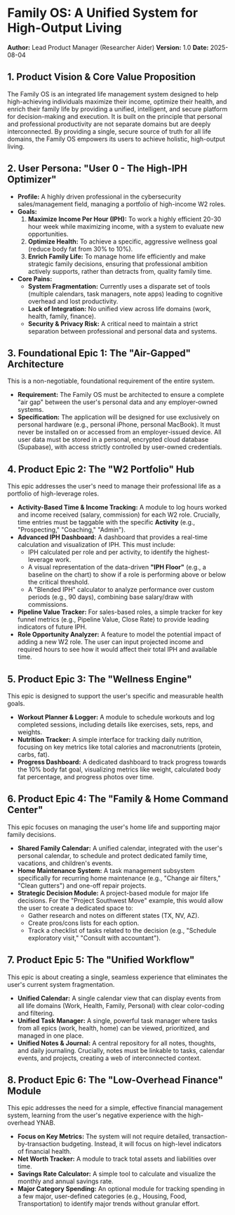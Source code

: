 # Family OS: A Unified System for High-Output Living

**Author:** Lead Product Manager (Researcher Aider)
**Version:** 1.0
**Date:** 2025-08-04

## 1. Product Vision & Core Value Proposition

The Family OS is an integrated life management system designed to help high-achieving individuals maximize their income, optimize their health, and enrich their family life by providing a unified, intelligent, and secure platform for decision-making and execution. It is built on the principle that personal and professional productivity are not separate domains but are deeply interconnected. By providing a single, secure source of truth for all life domains, the Family OS empowers its users to achieve holistic, high-output living.

## 2. User Persona: "User 0 - The High-IPH Optimizer"

*   **Profile:** A highly driven professional in the cybersecurity sales/management field, managing a portfolio of high-income W2 roles.
*   **Goals:**
    1.  **Maximize Income Per Hour (IPH):** To work a highly efficient 20-30 hour week while maximizing income, with a system to evaluate new opportunities.
    2.  **Optimize Health:** To achieve a specific, aggressive wellness goal (reduce body fat from 30% to 10%).
    3.  **Enrich Family Life:** To manage home life efficiently and make strategic family decisions, ensuring that professional ambition actively supports, rather than detracts from, quality family time.
*   **Core Pains:**
    *   **System Fragmentation:** Currently uses a disparate set of tools (multiple calendars, task managers, note apps) leading to cognitive overhead and lost productivity.
    *   **Lack of Integration:** No unified view across life domains (work, health, family, finance).
    *   **Security & Privacy Risk:** A critical need to maintain a strict separation between professional and personal data and systems.

## 3. Foundational Epic 1: The "Air-Gapped" Architecture

This is a non-negotiable, foundational requirement of the entire system.

*   **Requirement:** The Family OS must be architected to ensure a complete "air gap" between the user's personal data and any employer-owned systems.
*   **Specification:** The application will be designed for use exclusively on personal hardware (e.g., personal iPhone, personal MacBook). It must never be installed on or accessed from an employer-issued device. All user data must be stored in a personal, encrypted cloud database (Supabase), with access strictly controlled by user-owned credentials.

## 4. Product Epic 2: The "W2 Portfolio" Hub

This epic addresses the user's need to manage their professional life as a portfolio of high-leverage roles.

*   **Activity-Based Time & Income Tracking:** A module to log hours worked and income received (salary, commission) for each W2 role. Crucially, time entries must be taggable with the specific **Activity** (e.g., "Prospecting," "Coaching," "Admin").
*   **Advanced IPH Dashboard:** A dashboard that provides a real-time calculation and visualization of IPH. This must include:
    *   IPH calculated per role and per activity, to identify the highest-leverage work.
    *   A visual representation of the data-driven **"IPH Floor"** (e.g., a baseline on the chart) to show if a role is performing above or below the critical threshold.
    *   A "Blended IPH" calculator to analyze performance over custom periods (e.g., 90 days), combining base salary/draw with commissions.
*   **Pipeline Value Tracker:** For sales-based roles, a simple tracker for key funnel metrics (e.g., Pipeline Value, Close Rate) to provide leading indicators of future IPH.
*   **Role Opportunity Analyzer:** A feature to model the potential impact of adding a new W2 role. The user can input projected income and required hours to see how it would affect their total IPH and available time.

## 5. Product Epic 3: The "Wellness Engine"

This epic is designed to support the user's specific and measurable health goals.

*   **Workout Planner & Logger:** A module to schedule workouts and log completed sessions, including details like exercises, sets, reps, and weights.
*   **Nutrition Tracker:** A simple interface for tracking daily nutrition, focusing on key metrics like total calories and macronutrients (protein, carbs, fat).
*   **Progress Dashboard:** A dedicated dashboard to track progress towards the 10% body fat goal, visualizing metrics like weight, calculated body fat percentage, and progress photos over time.

## 6. Product Epic 4: The "Family & Home Command Center"

This epic focuses on managing the user's home life and supporting major family decisions.

*   **Shared Family Calendar:** A unified calendar, integrated with the user's personal calendar, to schedule and protect dedicated family time, vacations, and children's events.
*   **Home Maintenance System:** A task management subsystem specifically for recurring home maintenance (e.g., "Change air filters," "Clean gutters") and one-off repair projects.
*   **Strategic Decision Module:** A project-based module for major life decisions. For the "Project Southwest Move" example, this would allow the user to create a dedicated space to:
    *   Gather research and notes on different states (TX, NV, AZ).
    *   Create pros/cons lists for each option.
    *   Track a checklist of tasks related to the decision (e.g., "Schedule exploratory visit," "Consult with accountant").

## 7. Product Epic 5: The "Unified Workflow"

This epic is about creating a single, seamless experience that eliminates the user's current system fragmentation.

*   **Unified Calendar:** A single calendar view that can display events from all life domains (Work, Health, Family, Personal) with clear color-coding and filtering.
*   **Unified Task Manager:** A single, powerful task manager where tasks from all epics (work, health, home) can be viewed, prioritized, and managed in one place.
*   **Unified Notes & Journal:** A central repository for all notes, thoughts, and daily journaling. Crucially, notes must be linkable to tasks, calendar events, and projects, creating a web of interconnected context.

## 8. Product Epic 6: The "Low-Overhead Finance" Module

This epic addresses the need for a simple, effective financial management system, learning from the user's negative experience with the high-overhead YNAB.

*   **Focus on Key Metrics:** The system will not require detailed, transaction-by-transaction budgeting. Instead, it will focus on high-level indicators of financial health.
*   **Net Worth Tracker:** A module to track total assets and liabilities over time.
*   **Savings Rate Calculator:** A simple tool to calculate and visualize the monthly and annual savings rate.
*   **Major Category Spending:** An optional module for tracking spending in a few major, user-defined categories (e.g., Housing, Food, Transportation) to identify major trends without granular effort.
